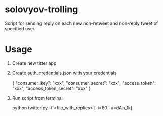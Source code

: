 # solovyov-trolling

Script for sending reply on each new non-retweet and non-reply tweet of specified user.

<h1>Usage</h1>

1) Create new titter app

2) Create auth_credentials.json with your credentials 

    {
      "consumer_key": "xxx",
      "consumer_secret": "xxx",
      "access_token": "xxx",
      "access_token_secret": "xxx"
    }
    
3) Run script from terminal

    python twitter.py -f <file_with_replies> [-i=60|-u=dAn_1k]
